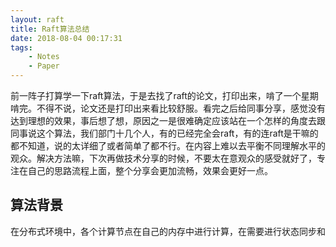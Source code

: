 ```yaml
---
layout: raft
title: Raft算法总结
date: 2018-08-04 00:17:31
tags:
	- Notes
	- Paper
---
```



前一阵子打算学一下raft算法，于是去找了raft的论文，打印出来，啃了一个星期啃完。不得不说，论文还是打印出来看比较舒服。看完之后给同事分享，感觉没有达到理想的效果，事后想了想，原因之一是很难确定应该站在一个怎样的角度去跟同事说这个算法，我们部门十几个人，有的已经完全会raft，有的连raft是干嘛的都不知道，说的太详细了或者简单了都不行。在内容上难以去平衡不同理解水平的观众。解决方法嘛，下次再做技术分享的时候，不要太在意观众的感受就好了，专注在自己的思路流程上面，整个分享会更加流畅，效果会更好一点。


## 算法背景
在分布式环境中，各个计算节点在自己的内存中进行计算，在需要进行状态同步和
